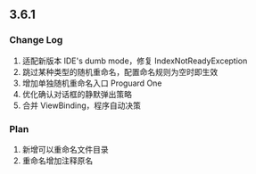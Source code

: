 ## 3.6.1

### Change Log

1. 适配新版本 IDE's dumb mode，修复 IndexNotReadyException
2. 跳过某种类型的随机重命名，配置命名规则为空时即生效
3. 增加单独随机重命名入口 Proguard One
4. 优化确认对话框的静默弹出策略
5. 合并 ViewBinding，程序自动决策

### Plan

1. 新增可以重命名文件目录
2. 重命名增加注释原名